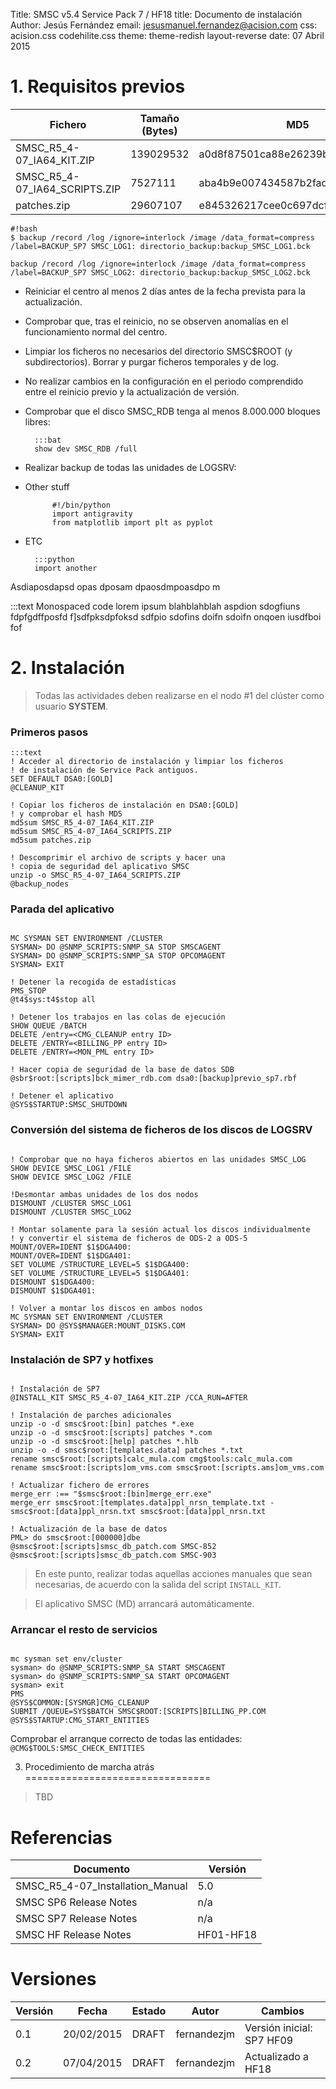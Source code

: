 Title:   SMSC v5.4 Service Pack 7 / HF18
title:   Documento de instalación
Author:  Jesús Fernández
email:   jesusmanuel.fernandez@acision.com
css:     acision.css
         codehilite.css
theme:   theme-redish
         layout-reverse
date:    07 Abril 2015

# 1. Requisitos previos


| Fichero                   |Tamaño (Bytes)|  MD5                             |
|---------------------------|--------------|----------------------------------|
| SMSC_R5_4-07_IA64_KIT.ZIP    |139029532  | a0d8f87501ca88e26239bb08e1aad6d5 |
| SMSC_R5_4-07_IA64_SCRIPTS.ZIP|  7527111  | aba4b9e007434587b2faddb8e2dc4ad6 |
| patches.zip                  |  29607107 | e845326217cee0c697dcf215588d86fe |



    #!bash
    $ backup /record /log /ignore=interlock /image /data_format=compress
    /label=BACKUP_SP7 SMSC_LOG1: directorio_backup:backup_SMSC_LOG1.bck

    backup /record /log /ignore=interlock /image /data_format=compress 
    /label=BACKUP_SP7 SMSC_LOG2: directorio_backup:backup_SMSC_LOG2.bck


- Reiniciar el centro al menos 2 días antes de la fecha prevista para la
actualización.
- Comprobar que, tras el reinicio, no se observen anomalías en el
funcionamiento normal del centro.
- Limpiar los ficheros no necesarios del directorio SMSC$ROOT (y 
subdirectorios). Borrar y purgar ficheros temporales y de log.
- No realizar cambios en la configuración en el periodo comprendido entre el
reinicio previo y la actualización de versión.
- Comprobar que el disco SMSC_RDB tenga al menos 8.000.000 bloques libres:

        :::bat
        show dev SMSC_RDB /full

- Realizar backup de todas las unidades de LOGSRV:
    
- Other stuff

            #!/bin/python
            import antigravity
            from matplotlib import plt as pyplot


- ETC

        :::python
        import another
    

Asdiaposdapsd opas dposam dpaosdmpoasdpo m

:::text
Monospaced code lorem ipsum blahblahblah
aspdion sdogfiuns fdpfgdffposfd f]sdfpksdpfoksd 
sdfpio sdofins doifn sdoifn onqoen iusdfboi fof 
    
# 2. Instalación


> Todas las actividades deben realizarse en el nodo #1 del clúster como usuario
**SYSTEM**.


### Primeros pasos

    :::text
    ! Acceder al directorio de instalación y limpiar los ficheros
    ! de instalación de Service Pack antiguos.
    SET DEFAULT DSA0:[GOLD]
    @CLEANUP_KIT

    ! Copiar los ficheros de instalación en DSA0:[GOLD]
    ! y comprobar el hash MD5
    md5sum SMSC_R5_4-07_IA64_KIT.ZIP
    md5sum SMSC_R5_4-07_IA64_SCRIPTS.ZIP
    md5sum patches.zip

    ! Descomprimir el archivo de scripts y hacer una 
    ! copia de seguridad del aplicativo SMSC
    unzip -o SMSC_R5_4-07_IA64_SCRIPTS.ZIP
    @backup_nodes





### Parada del aplicativo
```

MC SYSMAN SET ENVIRONMENT /CLUSTER
SYSMAN> DO @SNMP_SCRIPTS:SNMP_SA STOP SMSCAGENT
SYSMAN> DO @SNMP_SCRIPTS:SNMP_SA STOP OPCOMAGENT
SYSMAN> EXIT

! Detener la recogida de estadísticas
PMS_STOP
@t4$sys:t4$stop all

! Detener los trabajos en las colas de ejecución
SHOW QUEUE /BATCH
DELETE /entry=<CMG_CLEANUP entry ID>
DELETE /ENTRY=<BILLING_PP entry ID>
DELETE /ENTRY=<MON_PML entry ID>

! Hacer copia de seguridad de la base de datos SDB
@sbr$root:[scripts]bck_mimer_rdb.com dsa0:[backup]previo_sp7.rbf

! Detener el aplicativo
@SYS$STARTUP:SMSC_SHUTDOWN

```

### Conversión del sistema de ficheros de los discos de LOGSRV

```

! Comprobar que no haya ficheros abiertos en las unidades SMSC_LOG
SHOW DEVICE SMSC_LOG1 /FILE
SHOW DEVICE SMSC_LOG2 /FILE

!Desmontar ambas unidades de los dos nodos
DISMOUNT /CLUSTER SMSC_LOG1
DISMOUNT /CLUSTER SMSC_LOG2

! Montar solamente para la sesión actual los discos individualmente
! y convertir el sistema de ficheros de ODS-2 a ODS-5
MOUNT/OVER=IDENT $1$DGA400:
MOUNT/OVER=IDENT $1$DGA401:
SET VOLUME /STRUCTURE_LEVEL=5 $1$DGA400:
SET VOLUME /STRUCTURE_LEVEL=5 $1$DGA401:
DISMOUNT $1$DGA400:
DISMOUNT $1$DGA401:

! Volver a montar los discos en ambos nodos
MC SYSMAN SET ENVIRONMENT /CLUSTER
SYSMAN> DO @SYS$MANAGER:MOUNT_DISKS.COM
SYSMAN> EXIT

```

### Instalación de SP7 y hotfixes

```

! Instalación de SP7
@INSTALL_KIT SMSC_R5_4-07_IA64_KIT.ZIP /CCA_RUN=AFTER

! Instalación de parches adicionales
unzip -o -d smsc$root:[bin] patches *.exe
unzip -o -d smsc$root:[scripts] patches *.com
unzip -o -d smsc$root:[help] patches *.hlb
unzip -o -d smsc$root:[templates.data] patches *.txt
rename smsc$root:[scripts]calc_mula.com cmg$tools:calc_mula.com
rename smsc$root:[scripts]om_vms.com smsc$root:[scripts.ams]om_vms.com

! Actualizar fichero de errores
merge_err :== "$smsc$root:[bin]merge_err.exe"
merge_err smsc$root:[templates.data]ppl_nrsn_template.txt -
smsc$root:[data]ppl_nrsn.txt smsc$root:[data]ppl_nrsn.txt

! Actualización de la base de datos
PML> do smsc$root:[000000]dbe
@smsc$root:[scripts]smsc_db_patch.com SMSC-852
@smsc$root:[scripts]smsc_db_patch.com SMSC-903
```

> En este punto, realizar todas aquellas acciones manuales que sean necesarias,
de acuerdo con la salida del script `INSTALL_KIT`.

> El aplicativo SMSC (MD) arrancará automáticamente.

### Arrancar el resto de servicios

```

mc sysman set env/cluster
sysman> do @SNMP_SCRIPTS:SNMP_SA START SMSCAGENT
sysman> do @SNMP_SCRIPTS:SNMP_SA START OPCOMAGENT
sysman> exit
PMS
@SYS$COMMON:[SYSMGR]CMG_CLEANUP
SUBMIT /QUEUE=SYS$BATCH SMSC$ROOT:[SCRIPTS]BILLING_PP.COM
@SYS$STARTUP:CMG_START_ENTITIES
```

Comprobar el arranque correcto de todas las entidades:
`@CMG$TOOLS:SMSC_CHECK_ENTITIES`


3. Procedimiento de marcha atrás
================================

> TBD

Referencias
===========

| Documento                         | Versión   |
|-----------------------------------|-----------|
| SMSC_R5_4-07_Installation_Manual  | 5.0       |
| SMSC SP6 Release Notes            | n/a       |
| SMSC SP7 Release Notes            | n/a       |
| SMSC HF Release Notes             | HF01-HF18 |


Versiones
=========

| Versión  | Fecha      | Estado | Autor       | Cambios                   |
|----------|------------|--------|-------------|---------------------------|
| 0.1      | 20/02/2015 | DRAFT  |fernandezjm  | Versión inicial: SP7 HF09 |
| 0.2      | 07/04/2015 | DRAFT  |fernandezjm  | Actualizado a HF18        |
